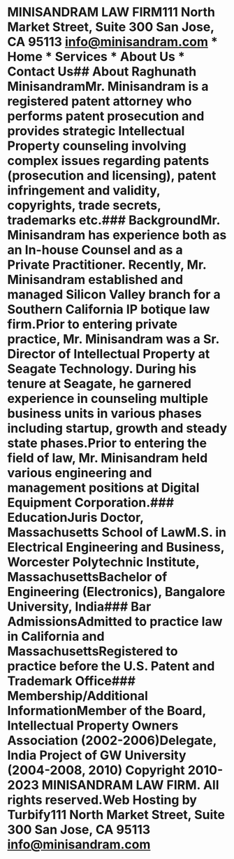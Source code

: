 # MINISANDRAM LAW FIRM111 North Market Street,   Suite 300  San Jose, CA 95113  info@minisandram.com  * Home  * Services  * About Us  * Contact Us## About Raghunath MinisandramMr. Minisandram is a registered patent attorney who performs patent prosecution and provides strategic Intellectual Property counseling involving complex issues regarding patents (prosecution and licensing), patent infringement and validity, copyrights, trade secrets, trademarks etc.### BackgroundMr. Minisandram has experience both as an In-house Counsel and as a Private Practitioner. Recently, Mr. Minisandram established and managed Silicon Valley branch for a Southern California IP botique law firm.Prior to entering private practice, Mr. Minisandram was a Sr. Director of Intellectual Property at Seagate Technology. During his tenure at Seagate, he garnered experience in counseling multiple business units in various phases including startup, growth and steady state phases.Prior to entering the field of law, Mr. Minisandram held various engineering and management positions at Digital Equipment Corporation.### EducationJuris Doctor, Massachusetts School of LawM.S. in Electrical Engineering and Business, Worcester Polytechnic Institute, MassachusettsBachelor of Engineering (Electronics), Bangalore University, India### Bar AdmissionsAdmitted to practice law in California and MassachusettsRegistered to practice before the U.S. Patent and Trademark Office### Membership/Additional InformationMember of the Board, Intellectual Property Owners Association (2002-2006)Delegate, India Project of GW University (2004-2008, 2010) Copyright 2010-2023 MINISANDRAM LAW FIRM. All rights reserved.Web Hosting by Turbify111 North Market Street,   Suite 300  San Jose, CA 95113  info@minisandram.com